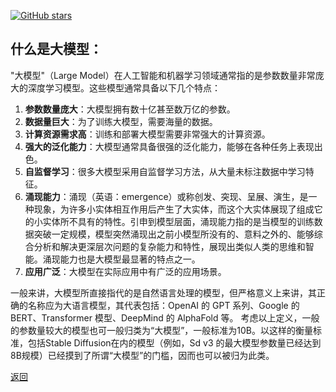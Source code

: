 
[![GitHub stars](https://img.shields.io/github/stars/Joining-AI/LLM_Interview_Prepare?style=social)](https://github.com/Joining-AI/LLM_Interview_Prepare)
## 什么是大模型：
"大模型"（Large Model）在人工智能和机器学习领域通常指的是参数数量非常庞大的深度学习模型。这些模型通常具备以下几个特点：

1. **参数数量庞大**：大模型拥有数十亿甚至数万亿的参数。
2. **数据量巨大**：为了训练大模型，需要海量的数据。
3. **计算资源需求高**：训练和部署大模型需要非常强大的计算资源。
4. **强大的泛化能力**：大模型通常具备很强的泛化能力，能够在各种任务上表现出色。
5. **自监督学习**：很多大模型采用自监督学习方法，从大量未标注数据中学习特征。
6. **涌现能力**：涌现（英语：emergence）或称创发、突现、呈展、演生，是一种现象，为许多小实体相互作用后产生了大实体，而这个大实体展现了组成它的小实体所不具有的特性。引申到模型层面，涌现能力指的是当模型的训练数据突破一定规模，模型突然涌现出之前小模型所没有的、意料之外的、能够综合分析和解决更深层次问题的复杂能力和特性，展现出类似人类的思维和智能。涌现能力也是大模型最显著的特点之一。
7. **应用广泛**：大模型在实际应用中有广泛的应用场景。

一般来讲，大模型所直接指代的是自然语言处理的模型，但严格意义上来讲，其正确的名称应为大语言模型，其代表包括：OpenAI 的 GPT 系列、Google 的 BERT、Transformer 模型、DeepMind 的 AlphaFold 等。
考虑以上定义，一般的参数量较大的模型也可一般归类为“大模型”，一般标准为10B。以这样的衡量标准，包括Stable Diffusion在内的模型（例如，Sd v3 的最大模型参数量已经达到8B规模）已经摸到了所谓“大模型”的门槛，因而也可以被归为此类。

[返回](../index.md)


<script src="https://giscus.app/client.js"
        data-repo="InuyashaYang/AIDIY"
        data-repo-id="R_kgDOM1VVTQ"
        data-category="Announcements"
        data-category-id="DIC_kwDOM1VVTc4Ckls_"
        data-mapping="pathname"
        data-strict="0"
        data-reactions-enabled="1"
        data-emit-metadata="0"
        data-input-position="bottom"
        data-theme="preferred_color_scheme"
        data-lang="zh-CN"
        crossorigin="anonymous"
        async>
</script>
